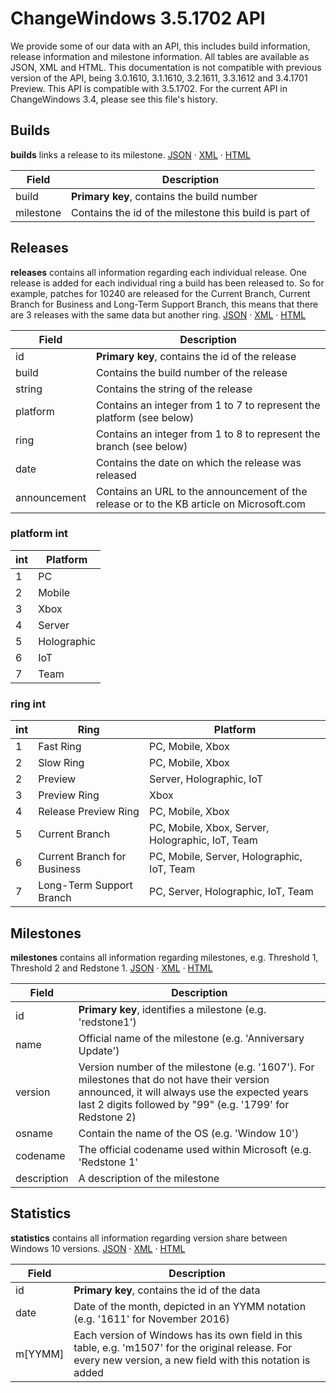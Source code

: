 # ChangeWindows 3.5.1702 API
We provide some of our data with an API, this includes build information, release information and milestone information. All tables are available as JSON, XML and HTML. This documentation is not compatible with previous version of the API, being 3.0.1610, 3.1.1610, 3.2.1611, 3.3.1612 and 3.4.1701 Preview. This API is compatible with 3.5.1702. For the current API in ChangeWindows 3.4, please see this file's history.

## Builds
**builds** links a release to its milestone.
[JSON](http://changewindows.org/api/cw/builds.json) &middot; [XML](http://changewindows.org/api/cw/builds.xml) &middot; [HTML](http://changewindows.org/api/cw/builds.html)

Field | Description
------------ | -------------
build | **Primary key**, contains the build number
milestone | Contains the id of the milestone this build is part of

## Releases
**releases** contains all information regarding each individual release. One release is added for each individual ring a build has been released to. So for example, patches for 10240 are released for the Current Branch, Current Branch for Business and Long-Term Support Branch, this means that there are 3 releases with the same data but another ring.
[JSON](http://changewindows.org/api/cw/releases.json) &middot; [XML](http://changewindows.org/api/cw/releases.xml) &middot; [HTML](http://changewindows.org/api/cw/releases.html)

Field | Description
------------ | -------------
id | **Primary key**, contains the id of the release
build | Contains the build number of the release
string | Contains the string of the release
platform | Contains an integer from 1 to 7 to represent the platform (see below)
ring | Contains an integer from 1 to 8 to represent the branch (see below)
date | Contains the date on which the release was released
announcement | Contains an URL to the announcement of the release or to the KB article on Microsoft.com

### platform int
int | Platform
------------ | -------------
1 | PC
2 | Mobile
3 | Xbox
4 | Server
5 | Holographic
6 | IoT
7 | Team

### ring int
int | Ring | Platform
------------ | ------------- | -------------
1 | Fast Ring | PC, Mobile, Xbox
2 | Slow Ring | PC, Mobile, Xbox
2 | Preview | Server, Holographic, IoT
3 | Preview Ring | Xbox
4 | Release Preview Ring | PC, Mobile, Xbox
5 | Current Branch | PC, Mobile, Xbox, Server, Holographic, IoT, Team
6 | Current Branch for Business | PC, Mobile, Server, Holographic, IoT, Team
7 | Long-Term Support Branch | PC, Server, Holographic, IoT, Team

## Milestones
**milestones** contains all information regarding milestones, e.g. Threshold 1, Threshold 2 and Redstone 1.
[JSON](http://changewindows.org/api/cw/milestones.json) &middot; [XML](http://changewindows.org/api/cw/milestones.xml) &middot; [HTML](http://changewindows.org/api/cw/milestones.html)

Field | Description
------------ | -------------
id | **Primary key**, identifies a milestone (e.g. 'redstone1')
name | Official name of the milestone (e.g. 'Anniversary Update')
version | Version number of the milestone (e.g. '1607'). For milestones that do not have their version announced, it will always use the expected years last 2 digits followed by "99" (e.g. '1799' for Redstone 2)
osname | Contain the name of the OS (e.g. 'Window 10')
codename | The official codename used within Microsoft (e.g. 'Redstone 1'
description | A description of the milestone

## Statistics
**statistics** contains all information regarding version share between Windows 10 versions.
[JSON](http://changewindows.org/api/cw/statistics.json) &middot; [XML](http://changewindows.org/api/cw/statistics.xml) &middot; [HTML](http://changewindows.org/api/cw/statistics.html)

Field | Description
------------ | -------------
id | **Primary key**, contains the id of the data
date | Date of the month, depicted in an YYMM notation (e.g. '1611' for November 2016)
m[YYMM] | Each version of Windows has its own field in this table, e.g. 'm1507' for the original release. For every new version, a new field with this notation is added